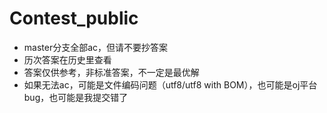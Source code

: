 # Contest_public
- master分支全部ac，但请不要抄答案
- 历次答案在历史里查看
- 答案仅供参考，非标准答案，不一定是最优解
- 如果无法ac，可能是文件编码问题（utf8/utf8 with BOM），也可能是oj平台bug，也可能是我提交错了